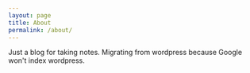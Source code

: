 ```yaml
---
layout: page
title: About
permalink: /about/
---
```


Just a blog for taking notes. Migrating from wordpress because Google won't index wordpress.
